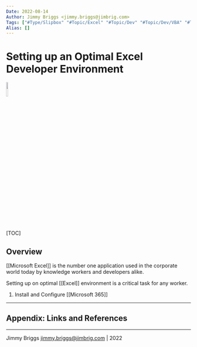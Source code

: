 ```yaml
---
Date: 2022-08-14
Author: Jimmy Briggs <jimmy.briggs@jimbrig.com>
Tags: ["#Type/Slipbox" "#Topic/Excel" "#Topic/Dev" "#Topic/Dev/VBA" "#Topic/Windows"]
Alias: []
---
```


# Setting up an Optimal Excel Developer Environment

<img src="https://thenfapost.com/wp-content/uploads/2020/09/Microsoft_Office_Excel.png" height="10%" width="10%" />

[TOC]

## Overview

[[Microsoft Excel]] is the number one application used in the corporate world today by knowledge workers and developers alike.

Setting up on optimal [[Excel]] environment is a critical task for any worker.

1. Install and Configure [[Microsoft 365]]

***

## Appendix: Links and References

***

Jimmy Briggs <jimmy.briggs@jimbrig.com> | 2022